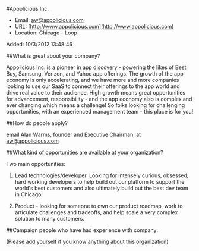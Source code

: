 
#Appolicious Inc.

* Email: [aw@appolicious.com](mailto:aw@appolicious.com)
* URL: [http://www.appolicious.com](http://www.appolicious.com)
* Location: Chicago - Loop

Added: 10/3/2012 13:48:46

##What is great about your company?

Appolicious Inc. is a pioneer in app discovery - powering the likes of Best Buy, Samsung, Verizon, and Yahoo app offerings.  The growth of the app economy is only accelerating, and we have more and more companies looking to use our SaaS to connect their offerings to the app world and drive real value to their audience.  High growth means great opportunities for advancement, responsibility - and the app economy also is complex and ever changing which means a challenge!  So folks looking for challenging opportunities, with an experienced management team - this place is for you!

##How do people apply?

email Alan Warms, founder and Executive Chairman, at aw@appolicious.com

##What kind of opportunities are available at your organization?

Two main opportunities:

1) Lead technologies/developer.  Looking for intensely curious, obsessed, hard working developers to help build out our platform to support the world's best customers and also ultimately build out the best dev team in Chicago.

2) Product - looking for someone to own our product roadmap, work to articulate challenges and tradeoffs, and help scale a very complex solution to many customers.

##Campaign people who have had experience with company:

(Please add yourself if you know anything about this organization)


    
